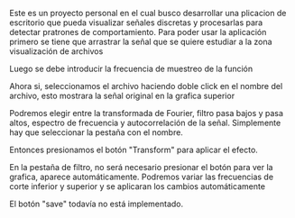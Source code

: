 Este es un proyecto personal en el cual busco desarrollar una plicacion de escritorio que pueda visualizar señales discretas y procesarlas para detectar pratrones de comportamiento.
Para poder usar la aplicación primero se tiene que arrastrar la señal que se quiere estudiar a la zona visualización de archivos

Luego se debe introducir la frecuencia de muestreo de la función

Ahora si, seleccionamos el archivo haciendo doble click en el nombre del archivo, esto mostrara la señal original en la grafica superior

Podremos elegir entre la transformada de Fourier, filtro pasa bajos y pasa altos, espectro de frecuencia y autocorrelación de la señal.
Simplemente hay que seleccionar la pestaña con el nombre.

Entonces presionamos el botón "Transform" para aplicar el efecto.

En la pestaña de filtro, no será necesario presionar el botón para ver la grafica, aparece automáticamente. Podremos variar las frecuencias de corte inferior y superior
y se aplicaran los cambios automáticamente

El botón "save" todavía no está implementado.
